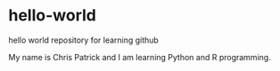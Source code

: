 # hello-world
hello world repository for learning github

My name is Chris Patrick and I am learning Python and R programming. 
